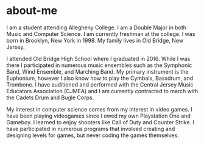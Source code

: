 # about-me
I am a student attending Allegheny College. I am a Double Major in both Music and Computer Science.
I am currently freshman at the college.
I was born in Brooklyn, New York in 1998. My family lives in Old Bridge, New Jersey.

I attended Old Bridge High School where I graduated in 2016. While I was there I participated in numerous music ensembles such as the Symphonic Band, Wind Ensemble, and Marching Band. My primary instrument is the Euphonium, however I also know how to play the Cymbals, Bassdrum, and Trombone.
I have auditioned and performed with the Central Jersey Music Educators Association (CJMEA) and I am currently contracted to march with the Cadets Drum and Bugle Corps.

My interest in computer science comes from my interest in video games. I have been playing videogames since I owed my own Playstation One and Gameboy. I learned to enjoy shooters like Call of Duty and Counter Strike. I have participated in numerous programs that involved creating and designing levels for games, but never coding the games themselves. 
